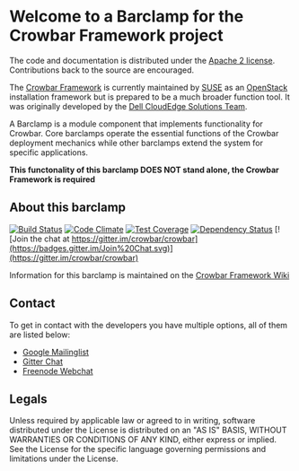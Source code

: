 Welcome to a Barclamp for the Crowbar Framework project
=======================================================

The code and documentation is distributed under the [Apache 2 license](http://www.apache.org/licenses/LICENSE-2.0.html).
Contributions back to the source are encouraged.

The [Crowbar Framework](https://github.com/crowbar/crowbar) is currently maintained by [SUSE](http://www.suse.com/) as
an [OpenStack](http://openstack.org) installation framework but is prepared to be a much broader function tool. It was
originally developed by the [Dell CloudEdge Solutions Team](http://dell.com/openstack).

A Barclamp is a module component that implements functionality for Crowbar. Core barclamps operate the essential
functions of the Crowbar deployment mechanics while other barclamps extend the system for specific applications.

**This functonality of this barclamp DOES NOT stand alone, the Crowbar Framework is required**

About this barclamp
-------------------

[![Build Status](https://travis-ci.org/crowbar/barclamp-dns.svg?branch=master)](https://travis-ci.org/crowbar/barclamp-dns)
[![Code Climate](https://codeclimate.com/github/crowbar/barclamp-dns/badges/gpa.svg)](https://codeclimate.com/github/crowbar/barclamp-dns)
[![Test Coverage](https://codeclimate.com/github/crowbar/barclamp-dns/badges/coverage.svg)](https://codeclimate.com/github/crowbar/barclamp-dns)
[![Dependency Status](https://gemnasium.com/crowbar/barclamp-dns.svg)](https://gemnasium.com/crowbar/barclamp-dns)
[![Join the chat at https://gitter.im/crowbar/crowbar](https://badges.gitter.im/Join%20Chat.svg)](https://gitter.im/crowbar/crowbar)

Information for this barclamp is maintained on the [Crowbar Framework Wiki](https://github.com/crowbar/crowbar/wiki)

Contact
-------

To get in contact with the developers you have multiple options, all of them are listed below:

* [Google Mailinglist](https://groups.google.com/forum/#!forum/crowbar)
* [Gitter Chat](https://gitter.im/crowbar/crowbar)
* [Freenode Webchat](http://webchat.freenode.net/?channels=%23crowbar)

Legals
------

Unless required by applicable law or agreed to in writing, software distributed under the License is distributed on
an "AS IS" BASIS, WITHOUT WARRANTIES OR CONDITIONS OF ANY KIND, either express or implied. See the License for the
specific language governing permissions and limitations under the License.
